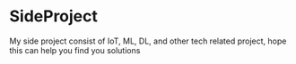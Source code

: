 # SideProject
My side project consist of IoT, ML, DL, and other tech related project, hope this can help you find you solutions

